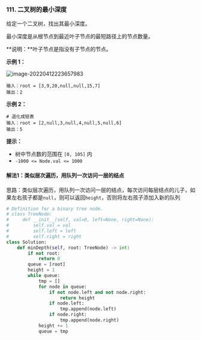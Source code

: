 ### 111. 二叉树的最小深度

给定一个二叉树，找出其最小深度。

最小深度是从根节点到最近叶子节点的最短路径上的节点数量。

**说明：**叶子节点是指没有子节点的节点。

**示例 1：**

 ![image-20220412223657983](C:\Users\lenovo\AppData\Roaming\Typora\typora-user-images\image-20220412223657983.png)

```
输入：root = [3,9,20,null,null,15,7]
输出：2
```

**示例 2：**

```
# 退化成链表
输入：root = [2,null,3,null,4,null,5,null,6]
输出：5
```

**提示：**

- 树中节点数的范围在 `[0, 105]` 内
- `-1000 <= Node.val <= 1000`

#### 解法1：类似层次遍历，用队列一次访问一层的结点

思路：类似层次遍历，用队列一次访问一层的结点，每次访问每层结点的儿子，如果左右孩子都是`null`，则可以返回`height`，否则将左右孩子添加入新的队列

```python
# Definition for a binary tree node.
# class TreeNode:
#     def __init__(self, val=0, left=None, right=None):
#         self.val = val
#         self.left = left
#         self.right = right
class Solution:
    def minDepth(self, root: TreeNode) -> int:
        if not root:
            return 0
        queue = [root]
        height = 1
        while queue:
            tmp = []
            for node in queue:
                if not node.left and not node.right:
                    return height
                if node.left:
                    tmp.append(node.left)
                if node.right:
                    tmp.append(node.right)
            height += 1
            queue = tmp
```

